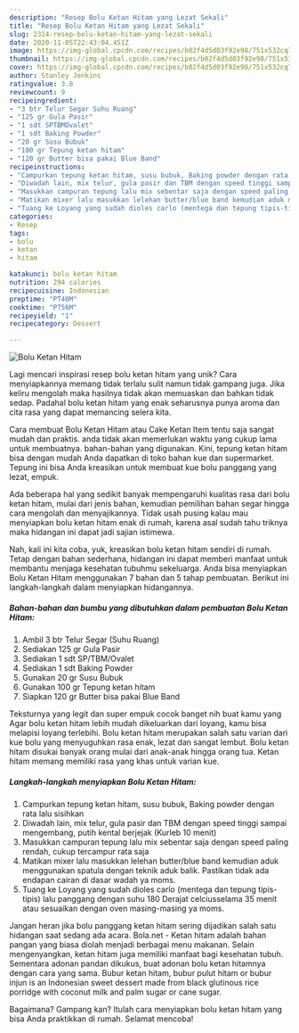 ```yaml
---
description: "Resep Bolu Ketan Hitam yang Lezat Sekali"
title: "Resep Bolu Ketan Hitam yang Lezat Sekali"
slug: 2314-resep-bolu-ketan-hitam-yang-lezat-sekali
date: 2020-11-05T22:43:04.451Z
image: https://img-global.cpcdn.com/recipes/b02f4d5d03f92e98/751x532cq70/bolu-ketan-hitam-foto-resep-utama.jpg
thumbnail: https://img-global.cpcdn.com/recipes/b02f4d5d03f92e98/751x532cq70/bolu-ketan-hitam-foto-resep-utama.jpg
cover: https://img-global.cpcdn.com/recipes/b02f4d5d03f92e98/751x532cq70/bolu-ketan-hitam-foto-resep-utama.jpg
author: Stanley Jenkins
ratingvalue: 3.8
reviewcount: 9
recipeingredient:
- "3 btr Telur Segar Suhu Ruang"
- "125 gr Gula Pasir"
- "1 sdt SPTBMOvalet"
- "1 sdt Baking Powder"
- "20 gr Susu Bubuk"
- "100 gr Tepung ketan hitam"
- "120 gr Butter bisa pakai Blue Band"
recipeinstructions:
- "Campurkan tepung ketan hitam, susu bubuk, Baking powder dengan rata lalu sisihkan"
- "Diwadah lain, mix telur, gula pasir dan TBM dengan speed tinggi sampai mengembang, putih kental berjejak (Kurleb 10 menit)"
- "Masukkan campuran tepung lalu mix sebentar saja dengan speed paling rendah, cukup tercampur rata saja"
- "Matikan mixer lalu masukkan lelehan butter/blue band kemudian aduk menggunakan spatula dengan teknik aduk balik. Pastikan tidak ada endapan cairan di dasar wadah ya moms."
- "Tuang ke Loyang yang sudah dioles carlo (mentega dan tepung tipis-tipis) lalu panggang dengan suhu 180 Derajat celciusselama 35 menit atau sesuaikan dengan oven masing-masing ya moms."
categories:
- Resep
tags:
- bolu
- ketan
- hitam

katakunci: bolu ketan hitam 
nutrition: 294 calories
recipecuisine: Indonesian
preptime: "PT40M"
cooktime: "PT56M"
recipeyield: "1"
recipecategory: Dessert

---
```



![Bolu Ketan Hitam](https://img-global.cpcdn.com/recipes/b02f4d5d03f92e98/751x532cq70/bolu-ketan-hitam-foto-resep-utama.jpg)

Lagi mencari inspirasi resep bolu ketan hitam yang unik? Cara menyiapkannya memang tidak terlalu sulit namun tidak gampang juga. Jika keliru mengolah maka hasilnya tidak akan memuaskan dan bahkan tidak sedap. Padahal bolu ketan hitam yang enak seharusnya punya aroma dan cita rasa yang dapat memancing selera kita.

Cara membuat Bolu Ketan Hitam atau Cake Ketan Item tentu saja sangat mudah dan praktis. anda tidak akan memerlukan waktu yang cukup lama untuk membuatnya. bahan-bahan yang digunakan. Kini, tepung ketan hitam bisa dengan mudah Anda dapatkan di toko bahan kue dan supermarket. Tepung ini bisa Anda kreasikan untuk membuat kue bolu panggang yang lezat, empuk.

Ada beberapa hal yang sedikit banyak mempengaruhi kualitas rasa dari bolu ketan hitam, mulai dari jenis bahan, kemudian pemilihan bahan segar hingga cara mengolah dan menyajikannya. Tidak usah pusing kalau mau menyiapkan bolu ketan hitam enak di rumah, karena asal sudah tahu triknya maka hidangan ini dapat jadi sajian istimewa.


Nah, kali ini kita coba, yuk, kreasikan bolu ketan hitam sendiri di rumah. Tetap dengan bahan sederhana, hidangan ini dapat memberi manfaat untuk membantu menjaga kesehatan tubuhmu sekeluarga. Anda bisa menyiapkan Bolu Ketan Hitam menggunakan 7 bahan dan 5 tahap pembuatan. Berikut ini langkah-langkah dalam menyiapkan hidangannya.

<!--inarticleads1-->

##### Bahan-bahan dan bumbu yang dibutuhkan dalam pembuatan Bolu Ketan Hitam:

1. Ambil 3 btr Telur Segar (Suhu Ruang)
1. Sediakan 125 gr Gula Pasir
1. Sediakan 1 sdt SP/TBM/Ovalet
1. Sediakan 1 sdt Baking Powder
1. Gunakan 20 gr Susu Bubuk
1. Gunakan 100 gr Tepung ketan hitam
1. Siapkan 120 gr Butter bisa pakai Blue Band


Teksturnya yang legit dan super empuk cocok banget nih buat kamu yang Agar bolu ketan hitam lebih mudah dikeluarkan dari loyang, kamu bisa melapisi loyang terlebihi. Bolu ketan hitam merupakan salah satu varian dari kue bolu yang menyuguhkan rasa enak, lezat dan sangat lembut. Bolu ketan hitam disukai banyak orang mulai dari anak-anak hingga orang tua. Ketan hitam memang memiliki rasa yang khas untuk varian kue. 

<!--inarticleads2-->

##### Langkah-langkah menyiapkan Bolu Ketan Hitam:

1. Campurkan tepung ketan hitam, susu bubuk, Baking powder dengan rata lalu sisihkan
1. Diwadah lain, mix telur, gula pasir dan TBM dengan speed tinggi sampai mengembang, putih kental berjejak (Kurleb 10 menit)
1. Masukkan campuran tepung lalu mix sebentar saja dengan speed paling rendah, cukup tercampur rata saja
1. Matikan mixer lalu masukkan lelehan butter/blue band kemudian aduk menggunakan spatula dengan teknik aduk balik. Pastikan tidak ada endapan cairan di dasar wadah ya moms.
1. Tuang ke Loyang yang sudah dioles carlo (mentega dan tepung tipis-tipis) lalu panggang dengan suhu 180 Derajat celciusselama 35 menit atau sesuaikan dengan oven masing-masing ya moms.


Jangan heran jika bolu panggang ketan hitam sering dijadikan salah satu hidangan saat sedang ada acara. Bola.net - Ketan hitam adalah bahan pangan yang biasa diolah menjadi berbagai menu makanan. Selain mengenyangkan, ketan hitam juga memiliki manfaat bagi kesehatan tubuh. Sementara adonan pandan dikukus, buat adonan bolu ketan hitamnya dengan cara yang sama. Bubur ketan hitam, bubur pulut hitam or bubur injun is an Indonesian sweet dessert made from black glutinous rice porridge with coconut milk and palm sugar or cane sugar. 

Bagaimana? Gampang kan? Itulah cara menyiapkan bolu ketan hitam yang bisa Anda praktikkan di rumah. Selamat mencoba!
